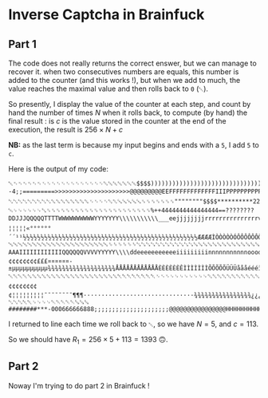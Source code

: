 # Inverse Captcha in Brainfuck

## Part 1

The code does not really returns the correct enswer, but we can manage to recover it.
when two consecutives numbers are equals, this number is added to the counter (and this works !),
but when we add to much, the value reaches the maximal value and then rolls back to `0` (`␀`).

So presently, I display the value of the counter at each step, and count by hand the number of times $N$ when it rolls back, to compute (by hand) the final result : is $c$ is the value stored in the counter at the end of the execution, the result is $256\times N + c$

**NB:** as the last term is because my input begins and ends with a `5`, I add `5` to `c`.


Here is the output of my code:

```
␀␉␉␉␉␉␉␋␋␋␋␋␋␋␋␋␋␋␋␋␓␛␛␛␛␛␛$$$$)))))))))))))))))))))))))))))))--4;;=========>>>>>>>>>>>>>>>>>>>>>@@@@@@@@@EEFFFFFFFFFFFFFIIIPPPPPPPPPPPPPPPPPPRRRRRRRRRUUUU]]]]]]]]]]]]]]ccggggggggggggggglqqqqx␡£ªªª³³³³³³¶¶¶¶¸¸¸¿¿¿¿¿¿¿¿ÅÅÅÅÅÅÅÆÆÆÆÆÆÆÆÆÆÆÆÆÆÆÆÆÆÆÆÊÊÊÊÊÊÊÊÊÌÌÌÌÌÌÌÌÌÌÌÌÌÌÌÌÌÌÌÌÌÌÌÌÌÌÌÐÐÐÐÑÑÑÑÑÑÑÑÑÑÑÙÙÙßååææææææææææææææéééééééééééééééééééêêêêêîòòòòòòûûûûûûûûûûûûûûûûûûûûûûûûûûûûûûûûûûûûûûûûûûû
␂␂␂␂␂␂␂␂␂␆␆␆␆␆␆␆␆␋␋␋␋␒␒␘␘␘␘␘␟␟␟␟␟␟␟""""""""$$$$**********222222222229@@@@@@FFFFFFFFFFFMMMTTTTTTTTTTTWWWWWWWWWWWWWWZ]]]dkkkkkkkkkpppppxxxxxx§§§§§§§§§§§§§§§§§§§§§§§§§ªªª²ºººº¼¼¼¼¼¼¼¼½½¿¿¿¿¿¿¿¿¿¿¿¿¿¿¿¿¿¿¿¿¿¿¿¿¿¿¿¿¿¿¿¿¿ÇÇÇÇÇÇÇÇÇÇÇÇÇÇÇÇÇÇÇÇÇÇÇÇÇÇÇÇÎÎÎÎÎÎÎÎÎÎÎÎÎÎÎÎÎÎÎÎÎÎÎÎÎÎÑÑÕÕÕÕÕÕÕÕÕÝÝÝÝÝÝßßßßßßßßßßßßßßßãããçççíííííííííííííôôôôôôûûû
␄␊␊␊␊␊␊␖␟␟␟␟␟␟␟␟␟␟␟␟␟␟␟␟␟␟␟␟␟␟%++4444444444444444==????????DDJJJQQQQQTTTTWWWWWWWWWWYYYYYYY\\\\\\\\\\\___eejjjjjjjjrrrrrrrrrrrrrrrvzzzzzzzzzzzzzzzzzzzzzzzzzzzzzzz␡␡␡␡␡¦¦¦¦¦«°°°°°°´´¹¹½½½½½½½½½½½½½½½½½½½½½½½½½½½½½½½½½½½½½½½½½½½½½½½½½ÆÆÆÆÌÒÒÒÒÒÓÔÔÔÔÔÔÔÔÔÔÔØØáááááâââââââêêêêêêêêêêêêêêêêêêêêêêêêêêóóóü
␅␅␅␅␅␅␅␅␅␅␅␅␅␅␅␅␅␅␅␅␅␎␎␎␎␎␎␗␗␗␗␗␗␗␗␗␗␗␗␚␚␚␚␚␚␚␚␚␚␚␚␚␚␚␜␜␜␜␜␜␜␜␜␜␜␜␜␜␜␜␜␜␜␜␜␜␜␜␜␜␜␜␜␜␜␜␜␜␜␜␜␜␜␜␜######************00000044444444444444444;;;;;;;;;;;;;;;;;;;;;;;;?????????AAAIIIIIIIIIIIIQQQQQQVVVVYYYYY\\\\ddeeeeeeeeeeeiiiiiiiiinnnnnnnnnnnooooooooswwwwwwwwww␡¡¡¢¢¢¢¢¢¢¢¢£££¤¤¤¤¤¤­­­±µµµµµµµµµµ¾¾¾¾¾¾¾¾¾¾¾¾¾¾¾¾¾¾¾ÅÅÅÅÅÅÅÅÅÅÅÅÈÈÈÈÈÈÊÌÌÌÌÌÌÌÕÕÕÕÕÜÜÜåååéééìììììììòò÷÷÷÷÷÷÷÷÷
␀␀␀␀␆␆␆␆␆␆␆␆␆␆␆␆␆␆␆␆␆␆␆␇␇␇␇␇␇␇␇␋␋␋␊␊␊␊␊␊␊␊␔␔␔␔␔␔␔␔␔␔␔␔␔␔␔␔␔␔␔␔␔␔␔␔␔␔␜␜␜␜%%%+++44444444466>>>>DJJJJJJJJJRRRRRRWWWWWWWWWWWWW````````ejjjjjjjjjjjjnnnnnnnppppuuvvvvvvvvvvvvvvvvvvvvvvvvvvvvvvvvvvvvvvvvvvvvv}}}¢¢¢¢¢¢¢¢¢¦¦¦¦¦¦¦¦¦¯¯¯¯¯¯¯¯¶¶¶·······························¾¾¾¾¾¾¾¾¾¾¾¾¾¾¾¾¿¿¿¿ÀÀÀÅÅÅÅÅÅÅÅÅÅÅÅÅËËËËËËËËËËËËËËËËËËËÐÐÐÐÐÐÐÐÐÙÙÙÙÚÚÚÚÚÚÚÚÚÚÚÚÚÚÚÚáááêóóóóóóóóóóóóóóóóóóóóóóóóùùùùùùùúúúúúúúúúþþþ
␂␂␂␇␇␊␊␊␊␑␑␑␑␑␚␚␚    ########***-000666666888;;;;;;;;;;;;;;;;;;;;;@@@@@@@@@@@@@@@@HHHHHHHHHHQQQQQYYYYYYYYYYYYYYYbbbbbeeeellllllllq
```

I returned to line each time we roll back to `␀`, so we have $N = 5$, and $c = 113$.

So we should have $R_1 = 256\times 5 + 113 = 1393$ 🙃.


## Part 2

Noway I'm trying to do part 2 in Brainfuck !